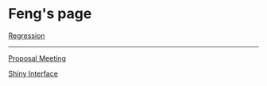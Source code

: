 # Feng's page 

[Regression](http://rnorm.me/regression.html)	
 







---
[Proposal Meeting](http://rnorm.me/slides.html)	

[Shiny Interface](https://fengji.shinyapps.io/thesis/)
